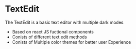 # TextEdit
The TextEdit is a basic text editor with multiple dark modes
* Based on react JS fuctional components
* Conists of different text edit methods
* Conists of Multiple color themes for better user Experience
